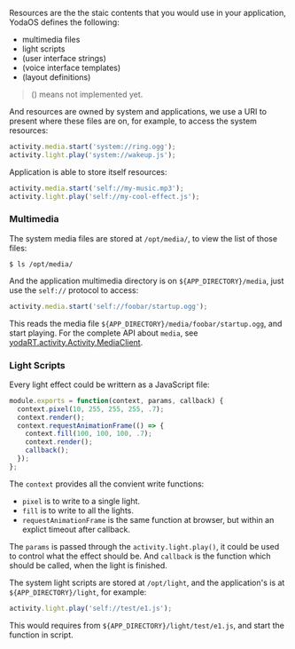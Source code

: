 
Resources are the the staic contents that you would use in your application, YodaOS defines the following:

- multimedia files
- light scripts
- (user interface strings)
- (voice interface templates)
- (layout definitions)

> () means not implemented yet.

And resources are owned by system and applications, we use a URI to present where these files are on, for
example, to access the system resources:

```js
activity.media.start('system://ring.ogg');
activity.light.play('system://wakeup.js');
```

Application is able to store itself resources:

```js
activity.media.start('self://my-music.mp3');
activity.light.play('self://my-cool-effect.js');
```

### Multimedia

The system media files are stored at `/opt/media/`, to view the list of those files:

```shell
$ ls /opt/media/
```

And the application multimedia directory is on `${APP_DIRECTORY}/media`, just use the `self://` protocol
to access:

```js
activity.media.start('self://foobar/startup.ogg');
```

This reads the media file `${APP_DIRECTORY}/media/foobar/startup.ogg`, and start playing. For the complete
API about `media`, see [yodaRT.activity.Activity.MediaClient](yodaRT.activity.Activity.MediaClient.html).

### Light Scripts

Every light effect could be writtern as a JavaScript file:

```js
module.exports = function(context, params, callback) {
  context.pixel(10, 255, 255, 255, .7);
  context.render();
  context.requestAnimationFrame(() => {
    context.fill(100, 100, 100, .7);
    context.render();
    callback();
  });
};
```

The `context` provides all the convient write functions:

- `pixel` is to write to a single light.
- `fill` is to write to all the lights.
- `requestAnimationFrame` is the same function at browser, but within an explict timeout after callback.

The `params` is passed through the `activity.light.play()`, it could be used to control what the effect should
be. And `callback` is the function which should be called, when the light is finished.

The system light scripts are stored at `/opt/light`, and the application's is at `${APP_DIRECTORY}/light`, for
example:

```js
activity.light.play('self://test/e1.js');
```

This would requires from `${APP_DIRECTORY}/light/test/e1.js`, and start the function in script.
